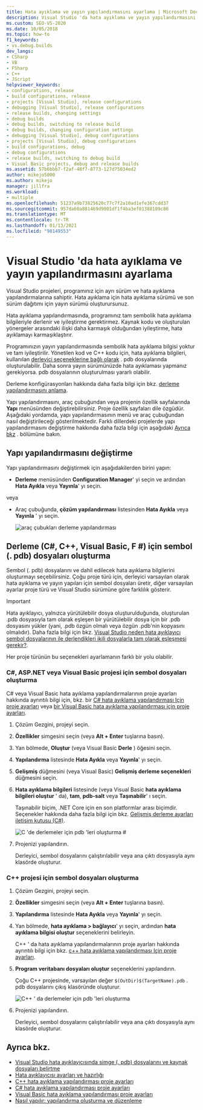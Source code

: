 ```yaml
---
title: Hata ayıklama ve yayın yapılandırmasını ayarlama | Microsoft Docs
description: Visual Studio 'da hata ayıklama ve yayın yapılandırmasını ayarlayın. Hata ayıklama için hata ayıklama sürümü ve son sürüm dağıtımı için yayın sürümü oluşturursunuz.
ms.custom: SEO-VS-2020
ms.date: 10/05/2018
ms.topic: how-to
f1_keywords:
- vs.debug.builds
dev_langs:
- CSharp
- VB
- FSharp
- C++
- JScript
helpviewer_keywords:
- configurations, release
- build configurations, release
- projects [Visual Studio], release configurations
- debugging [Visual Studio], release configurations
- release builds, changing settings
- debug builds
- debug builds, switching to release build
- debug builds, changing configuration settings
- debugging [Visual Studio], debug configurations
- projects [Visual Studio], debug configurations
- build configurations, debug
- debug configurations
- release builds, switching to debug build
- Visual Basic projects, debug and release builds
ms.assetid: 57b6bbb7-f2af-48f7-8773-127d75034ed2
author: mikejo5000
ms.author: mikejo
manager: jillfra
ms.workload:
- multiple
ms.openlocfilehash: 51237a9b73825620c77c7f2a10ad1efe367cdd37
ms.sourcegitcommit: 957da60a881469d9001df1f4ba3ef01388109c86
ms.translationtype: MT
ms.contentlocale: tr-TR
ms.lasthandoff: 01/13/2021
ms.locfileid: "98149553"
---
```

# <a name="set-debug-and-release-configurations-in-visual-studio"></a>Visual Studio 'da hata ayıklama ve yayın yapılandırmasını ayarlama

Visual Studio projeleri, programınız için ayrı sürüm ve hata ayıklama yapılandırmalarına sahiptir. Hata ayıklama için hata ayıklama sürümü ve son sürüm dağıtımı için yayın sürümü oluşturursunuz.

Hata ayıklama yapılandırmasında, programınız tam sembolik hata ayıklama bilgileriyle derlenir ve iyileştirme gerektirmez. Kaynak kodu ve oluşturulan yönergeler arasındaki ilişki daha karmaşık olduğundan iyileştirme, hata ayıklamayı karmaşıklaştırır.

Programınızın yayın yapılandırmasında sembolik hata ayıklama bilgisi yoktur ve tam iyileştirilir. Yönetilen kod ve C++ kodu için, hata ayıklama bilgileri, kullanılan [derleyici seçeneklerine bağlı olarak](#BKMK_symbols_release) . pdb dosyalarında oluşturulabilir. Daha sonra yayın sürümünüzde hata ayıklaması yapmanız gerekiyorsa. pdb dosyalarının oluşturulması yararlı olabilir.

Derleme konfigürasyonları hakkında daha fazla bilgi için bkz. [derleme yapılandırmasını anlama](../ide/understanding-build-configurations.md).

Yapı yapılandırmasını, araç çubuğundan veya projenin özellik sayfalarında **Yapı** menüsünden değiştirebilirsiniz. Proje özellik sayfaları dile özgüdür. Aşağıdaki yordamda, yapı yapılandırmasının menü ve araç çubuğundan nasıl değiştirileceği gösterilmektedir. Farklı dillerdeki projelerde yapı yapılandırmasını değiştirme hakkında daha fazla bilgi için aşağıdaki [Ayrıca bkz](#see-also) . bölümüne bakın.

## <a name="change-the-build-configuration"></a>Yapı yapılandırmasını değiştirme

Yapı yapılandırmasını değiştirmek için aşağıdakilerden birini yapın:

* **Derleme** menüsünden **Configuration Manager**' yi seçin ve ardından **Hata Ayıkla** veya **Yayınla**' yı seçin.

veya

* Araç çubuğunda, **çözüm yapılandırması** listesinden **Hata Ayıkla** veya **Yayınla** ' yı seçin.

  ![araç çubukları derleme yapılandırması](../debugger/media/toolbarbuildconfiguration.png "ToolbarBuildConfiguration")

## <a name="generate-symbol-pdb-files-for-a-build-c-c-visual-basic-f"></a><a name="BKMK_symbols_release"></a>Derleme (C#, C++, Visual Basic, F #) için sembol (. pdb) dosyaları oluşturma

Sembol (. pdb) dosyalarını ve dahil edilecek hata ayıklama bilgilerini oluşturmayı seçebilirsiniz. Çoğu proje türü için, derleyici varsayılan olarak hata ayıklama ve yayın yapıları için sembol dosyaları üretir, diğer varsayılan ayarlar proje türü ve Visual Studio sürümüne göre farklılık gösterir.

> [!IMPORTANT]
> Hata ayıklayıcı, yalnızca yürütülebilir dosya oluşturulduğunda, oluşturulan .pdb dosyasıyla tam olarak eşleşen bir yürütülebilir dosya için bir .pdb dosyasını yükler (yani, .pdb özgün olmalı veya özgün .pdb'nin kopyasını olmalıdır). Daha fazla bilgi için bkz. [Visual Studio neden hata ayıklayıcı sembol dosyalarının ile derlendikleri ikili dosyalarla tam olarak eşleşmesi gerekir?](/archive/blogs/jimgries/why-does-visual-studio-require-debugger-symbol-files-to-exactly-match-the-binary-files-that-they-were-built-with).

Her proje türünün bu seçenekleri ayarlamanın farklı bir yolu olabilir.

### <a name="generate-symbol-files-for-a-c-aspnet-or-visual-basic-project"></a>C#, ASP.NET veya Visual Basic projesi için sembol dosyaları oluşturma

C# veya Visual Basic hata ayıklama yapılandırmalarının proje ayarları hakkında ayrıntılı bilgi için, bkz. bir [C# hata ayıklama yapılandırması Için proje ayarları](../debugger/project-settings-for-csharp-debug-configurations.md) veya [bir Visual Basic hata ayıklama yapılandırması için proje ayarları](../debugger/project-settings-for-a-visual-basic-debug-configuration.md).

1. Çözüm Gezgini, projeyi seçin.

2. **Özellikler** simgesini seçin (veya **Alt + Enter** tuşlarına basın).

3. Yan bölmede, **Oluştur** (veya Visual Basic **Derle** ) öğesini seçin.

4. **Yapılandırma** listesinde **Hata Ayıkla** veya **Yayınla**' yı seçin.

5. **Gelişmiş** düğmesini (veya Visual Basic) **Gelişmiş derleme seçenekleri** düğmesini seçin.

6. **Hata ayıklama bilgileri** listesinde (veya Visual Basic **hata ayıklama bilgileri oluştur** ' da), **tam**, **pdb-salt** veya **Taşınabilir**' ı seçin.

   Taşınabilir biçim, .NET Core için en son platformlar arası biçimdir. Seçenekler hakkında daha fazla bilgi için bkz. [Gelişmiş derleme ayarları iletişim kutusu (C#)](../ide/reference/advanced-build-settings-dialog-box-csharp.md).

   ![C 'de derlemeler için pdb 'leri oluşturma #](../debugger/media/dbg_project_properties_pdb_csharp.png "GeneratePDBsForCSharp")

7. Projenizi yapılandırın.

   Derleyici, sembol dosyalarını çalıştırılabilir veya ana çıktı dosyasıyla aynı klasörde oluşturur.

### <a name="generate-symbol-files-for-a-c-project"></a>C++ projesi için sembol dosyaları oluşturma

1. Çözüm Gezgini, projeyi seçin.

2. **Özellikler** simgesini seçin (veya **Alt + Enter** tuşlarına basın).

3. **Yapılandırma** listesinde **Hata Ayıkla** veya **Yayınla**' yı seçin.

4. Yan bölmede, **hata ayıklama > bağlayıcı**' yı seçin, ardından **hata ayıklama bilgisi oluştur** seçeneklerini belirleyin.

   C++ ' da hata ayıklama yapılandırmalarının proje ayarları hakkında ayrıntılı bilgi için bkz. [c++ hata ayıklama yapılandırması Için proje ayarları](../debugger/project-settings-for-a-cpp-debug-configuration.md).

5. **Program veritabanı dosyaları oluştur** seçeneklerini yapılandırın.

   Çoğu C++ projesinde, varsayılan değer `$(OutDir)$(TargetName).pdb` . pdb dosyalarını çıkış klasöründe oluşturur.

   ![C++ ' da derlemeler için pdb 'leri oluşturma](../debugger/media/dbg_project_properties_pdb_cplusplus.png "GeneratePDBsforCPlusPlus")

6. Projenizi yapılandırın.

   Derleyici, sembol dosyalarını çalıştırılabilir veya ana çıktı dosyasıyla aynı klasörde oluşturur.

## <a name="see-also"></a><a name="see-also"></a>Ayrıca bkz.

- [Visual Studio hata ayıklayıcısında simge (. pdb) dosyalarını ve kaynak dosyaları belirtme](../debugger/specify-symbol-dot-pdb-and-source-files-in-the-visual-studio-debugger.md)<br/>
- [Hata ayıklayıcısı ayarları ve hazırlığı](../debugger/debugger-settings-and-preparation.md)<br/>
- [C++ hata ayıklama yapılandırması proje ayarları](../debugger/project-settings-for-a-cpp-debug-configuration.md)<br/>
- [C# hata ayıklama yapılandırması proje ayarları](../debugger/project-settings-for-csharp-debug-configurations.md)<br/>
- [Visual Basic hata ayıklama yapılandırması proje ayarları](../debugger/project-settings-for-a-visual-basic-debug-configuration.md)<br/>
- [Nasıl yapılır: yapılandırma oluşturma ve düzenleme](../ide/how-to-create-and-edit-configurations.md)